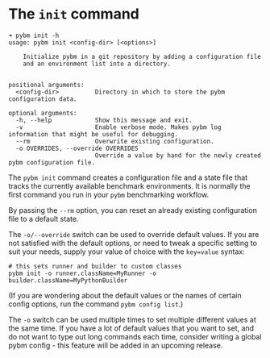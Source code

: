 # The `init` command

```shell
➜ pybm init -h
usage: pybm init <config-dir> [<options>]

    Initialize pybm in a git repository by adding a configuration file
    and an environment list into a directory.
    

positional arguments:
  <config-dir>          Directory in which to store the pybm configuration data.

optional arguments:
  -h, --help            Show this message and exit.
  -v                    Enable verbose mode. Makes pybm log information that might be useful for debugging.
  --rm                  Overwrite existing configuration.
  -o OVERRIDES, --override OVERRIDES
                        Override a value by hand for the newly created pybm configuration file.
```

The `pybm init` command creates a configuration file and a state file that tracks the currently available benchmark
environments. It is normally the first command you run in your `pybm` benchmarking workflow.

By passing the `--rm` option, you can reset an already existing configuration file to a default state.

The `-o/--override` switch can be used to override default values. If you are not satisfied with the default options, or
need to tweak a specific setting to suit your needs, supply your value of choice with the `key=value` syntax:

```shell
# this sets runner and builder to custom classes
pybm init -o runner.className=MyRunner -o builder.className=MyPythonBuilder
```

(If you are wondering about the default values or the names of certain config options, run the
command `pybm config list`.)

The `-o` switch can be used multiple times to set multiple different values at the same time. If you have a lot of
default values that you want to set, and do not want to type out long commands each time, consider writing a global pybm
config - this feature will be added in an upcoming release.
